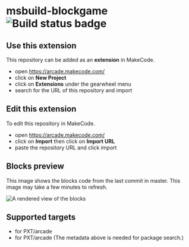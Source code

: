 # msbuild-blockgame ![Build status badge](https://github.com/itsvoodoochild/msbuild-blockgame/workflows/MakeCode/badge.svg)



## Use this extension

This repository can be added as an **extension** in MakeCode.

* open https://arcade.makecode.com/
* click on **New Project**
* click on **Extensions** under the gearwheel menu
* search for the URL of this repository and import

## Edit this extension

To edit this repository in MakeCode.

* open https://arcade.makecode.com/
* click on **Import** then click on **Import URL**
* paste the repository URL and click import

## Blocks preview

This image shows the blocks code from the last commit in master.
This image may take a few minutes to refresh.

![A rendered view of the blocks](https://github.com/itsvoodoochild/msbuild-blockgame/raw/master/.makecode/blocks.png)

## Supported targets

* for PXT/arcade
* for PXT/arcade
(The metadata above is needed for package search.)


